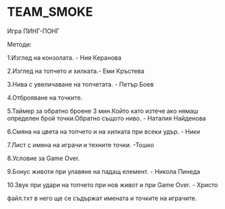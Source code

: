 # TEAM_SMOKE


Игра ПИНГ-ПОНГ

 Методи:
 
 
1.Изглед на конзолата. - Ния Керанова 

2.Изглед на топчето и хилката.- Еми Кръстева

3.Нива с увеличаване на топчетата. - Петър Боев

4.Отброяване на точките. 

5.Таймер за обратно броене 3 мин.Който като изтече ако 
нямаш определен брой точки.Обратно същото ниво. -  Наталия Найденова

6.Смяна на цвета на топчето и на хилката при всеки удър. - Ники

7.Лист с имена на играчи и техните точки. -Тошко

8.Условие за Game Over.

9.Бонус животи при улавяне на падащ елемент. - Никола Пинеда

10.Звук при удари на топчето при нов живот и при Game Over. - Христо


файл.тхт в него ще се съдържат имената и точките на играчите.
